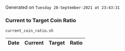 Generated on `Tuesday 28-September-2021 at 23:43:31`

### Current to Target Coin Ratio
`current_coin_ratio.sh`

Date|Current|Target|Ratio
---|---|---|---

